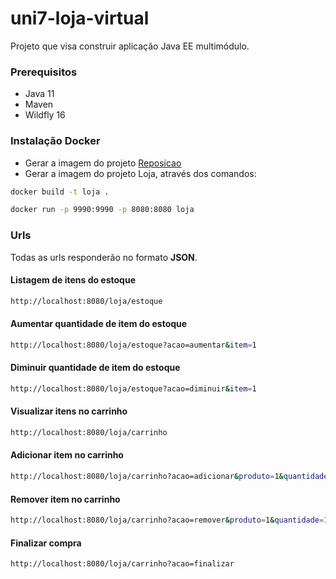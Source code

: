 # uni7-loja-virtual

Projeto que visa construir aplicação Java EE multimódulo.

### Prerequisitos

- Java 11
- Maven
- Wildfly 16


### Instalação Docker

- Gerar a imagem do projeto [Reposicao](https://github.com/igormicael/uni7-reposicao)
- Gerar a imagem do projeto Loja, através dos comandos:
```sh
docker build -t loja .
```
```sh
docker run -p 9990:9990 -p 8080:8080 loja
```

### Urls

Todas as urls responderão no formato **JSON**.

#### Listagem de itens do estoque

```sh
http://localhost:8080/loja/estoque
```

#### Aumentar quantidade de item do estoque

```sh
http://localhost:8080/loja/estoque?acao=aumentar&item=1
```

#### Diminuir quantidade de item do estoque

```sh
http://localhost:8080/loja/estoque?acao=diminuir&item=1
```

#### Visualizar itens no carrinho 

```sh
http://localhost:8080/loja/carrinho
```

#### Adicionar item no carrinho 

```sh
http://localhost:8080/loja/carrinho?acao=adicionar&produto=1&quantidade=1
```


#### Remover item no carrinho 

```sh
http://localhost:8080/loja/carrinho?acao=remover&produto=1&quantidade=1
```


#### Finalizar compra

```sh
http://localhost:8080/loja/carrinho?acao=finalizar
```
